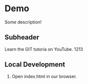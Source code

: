# Demo
  
Some description!

## Subheader

Learn the GIT tutoria on YouTube. 1213

## Local Development

1. Open index.html in our browser.